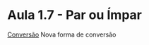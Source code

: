 # Aula 1.7 - Par ou Ímpar

[Conversão](https://sqlpey.com/assembly/assembly-string-integer-conversion/) Nova forma de conversão
